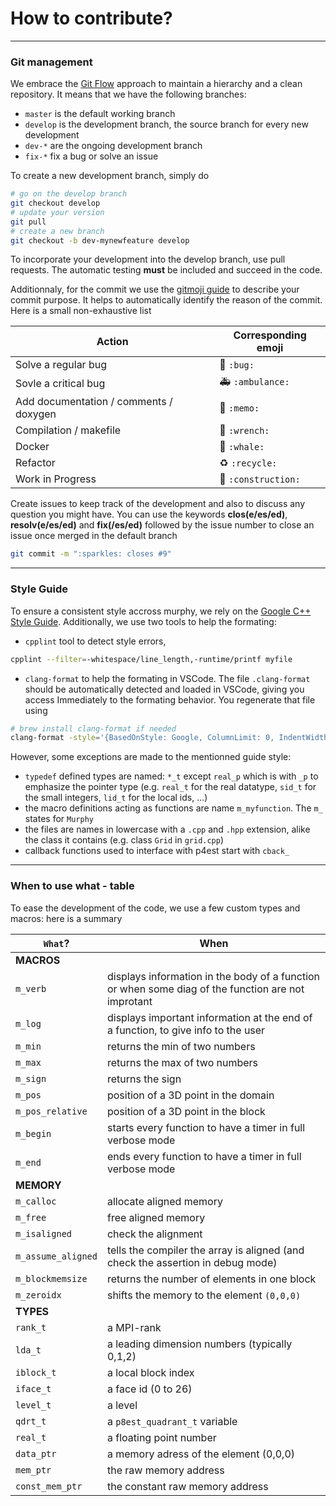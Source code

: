 # How to contribute?
----------------------------
### Git management
We embrace the [Git Flow](https://nvie.com/posts/a-successful-git-branching-model/) approach to maintain a hierarchy and a clean repository.
It means that we have the following branches:
- `master` is the default working branch
- `develop` is the development branch, the source branch for every new development
- `dev-*` are the ongoing development branch
- `fix-*` fix a bug or solve an issue

To create a new development branch, simply do
```bash
# go on the develop branch
git checkout develop
# update your version
git pull
# create a new branch
git checkout -b dev-mynewfeature develop
```
To incorporate your development into the develop branch, use pull requests.
The automatic testing **must** be included and succeed in the code.

Additionnaly, for the commit we use the [gitmoji guide](https://gitmoji.carloscuesta.me) to describe your commit purpose.
It helps to automatically identify the reason of the commit. Here is a small non-exhaustive list

Action | Corresponding emoji
--------|-----------------------------
Solve a regular bug | :bug: `:bug:`
Sovle a critical bug | :ambulance: `:ambulance:`
Add documentation / comments / doxygen | :memo: `:memo:`
Compilation / makefile | :wrench: `:wrench:`
Docker | :whale: `:whale:`
Refactor | :recycle: `:recycle:`
Work in Progress | :construction: `:construction:`

<!-- ----------------------------
### Typing variables
To ease the remplacement of the doubles into floats and handle the different types of ints, we define 3 types:
- `sid_t`: small ID types, for numbers aimed between `-127` and `127`.
- `lid_t`: local ID types, for every **local** number, aimed between `-2 147 483 648` and `2 147 483 648`. This type does not fit for memory types, use `size_t` instead
- `real_t` and it's pointer `real_p`: stands for floating points numbers (`double` or `float`).

No `int` declarations are used in the code, except for MPI rank-related numbers, which are `int` by the MPI standard. -->

Create issues to keep track of the development and also to discuss any question you might have.
You can use the keywords **clos(e/es/ed)**, **resolv(e/es/ed)** and **fix(/es/ed)** followed by the issue number to close an issue once merged in the default branch
```bash
git commit -m ":sparkles: closes #9"
```


----------------------------
### Style Guide
To ensure a consistent style accross murphy, we rely on the [Google C++ Style Guide](https://google.github.io/styleguide/cppguide.html#C++_Version).
Additionally, we use two tools to help the formating:
- `cpplint` tool to detect style errors,
```bash
cpplint --filter=-whitespace/line_length,-runtime/printf myfile
```
- `clang-format` to help the formating in VSCode. The file `.clang-format` should be automatically detected and loaded in VSCode, giving you access Immediately to the formating behavior. You regenerate that file using 
```bash
# brew install clang-format if needed
clang-format -style='{BasedOnStyle: Google, ColumnLimit: 0, IndentWidth: 4, AlignConsecutiveAssignments: true, AlignConsecutiveDeclarations: true, AlignEscapedNewlines: true, AlignOperands: true }' -dump-config > .clang-format
```

However, some exceptions are made to the mentionned guide style:
- `typedef` defined types are named: `*_t` except `real_p` which is with `_p` to emphasize the pointer type (e.g. `real_t` for the real datatype, `sid_t` for the small integers, `lid_t` for the local ids, ...)
- the macro definitions acting as functions are name `m_myfunction`. The `m_` states for `Murphy`
- the files are names in lowercase with a `.cpp` and `.hpp` extension, alike the class it contains (e.g. class `Grid` in `grid.cpp`)
- callback functions used to interface with p4est start with `cback_`


----------------------------
### When to use what - table

To ease the development of the code, we use a few custom types and macros: here is a summary

|`What`? | When
--------|-----------------------------
| **MACROS**
`m_verb` | displays information in the body of a function or when some diag of the function are not improtant
`m_log` | displays important information at the end of a function, to give info to the user
`m_min` | returns the min of two numbers
`m_max` | returns the max of two numbers
`m_sign` | returns the sign
`m_pos` | position of a 3D point in the domain
`m_pos_relative` | position of a 3D point in the block
`m_begin` | starts every function to have a timer in full verbose mode
`m_end` | ends every function to have a timer in full verbose mode
| **MEMORY**
`m_calloc` | allocate aligned memory
`m_free` | free aligned memory
`m_isaligned` | check the alignment
`m_assume_aligned` | tells the compiler the array is aligned (and check the assertion in debug mode)
`m_blockmemsize` | returns the number of elements in one block
`m_zeroidx` | shifts the memory to the element `(0,0,0)`
| **TYPES**
`rank_t` | a MPI-rank
`lda_t` | a leading dimension numbers (typically 0,1,2)
`iblock_t` | a local block index
`iface_t` | a face id (0 to 26)
`level_t` | a level
`qdrt_t`| a `p8est_quadrant_t` variable
`real_t` | a floating point number
`data_ptr` | a memory adress of the element (0,0,0)
`mem_ptr` | the raw memory address
`const_mem_ptr` | the constant raw memory address

